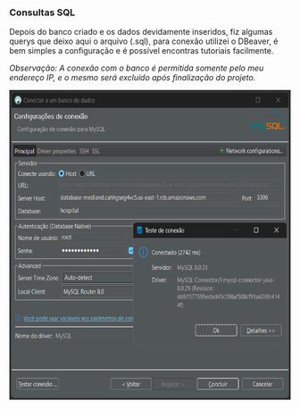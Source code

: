 ### Consultas SQL

Depois do banco criado e os dados devidamente inseridos, fiz algumas querys que deixo aqui o arquivo (.sql), para conexão utilizei o DBeaver, é bem simples a configuração e é possível encontras tutoriais facilmente.

_Observação: A conexão com o banco é permitida somente pelo meu endereço IP, e o mesmo será excluido após finalização do projeto._

<img src="https://github.com/ViniciusFCarneiro/Medland_Project/blob/main/img/DBeaver.png" width="610" height="555" />